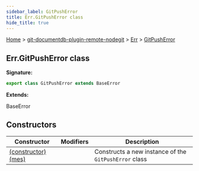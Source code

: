 ```yaml
---
sidebar_label: GitPushError
title: Err.GitPushError class
hide_title: true
---
```


[Home](./index.md) &gt; [git-documentdb-plugin-remote-nodegit](./git-documentdb-plugin-remote-nodegit.md) &gt; [Err](./git-documentdb-plugin-remote-nodegit.err.md) &gt; [GitPushError](./git-documentdb-plugin-remote-nodegit.err.gitpusherror.md)

## Err.GitPushError class


<b>Signature:</b>

```typescript
export class GitPushError extends BaseError 
```
<b>Extends:</b>

BaseError

## Constructors

|  Constructor | Modifiers | Description |
|  --- | --- | --- |
|  [(constructor)(mes)](./git-documentdb-plugin-remote-nodegit.err.gitpusherror._constructor_.md) |  | Constructs a new instance of the <code>GitPushError</code> class |

